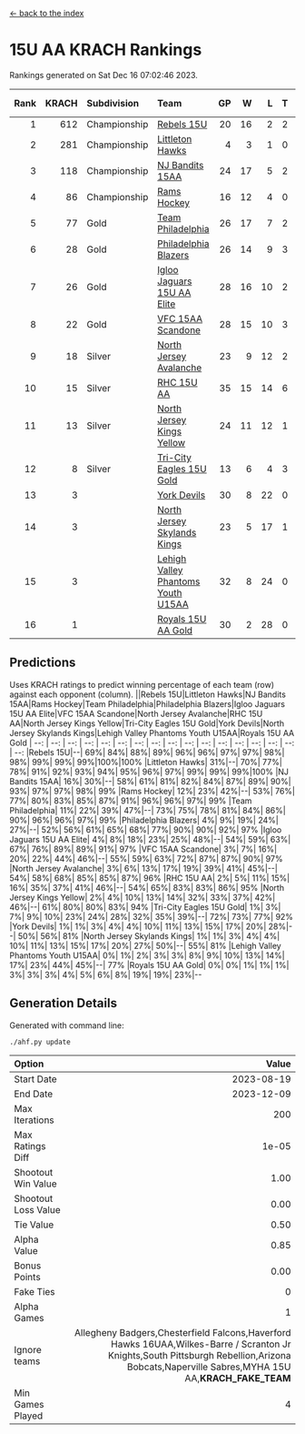 [<- back to the index](readme.md)
# 15U AA KRACH Rankings
Rankings generated on Sat Dec 16 07:02:46 2023.

Rank|KRACH|Subdivision|Team|GP|W|L|T|OTW|OTL|SoS|Exp Wins|Win Diff
---:|---:|:---|:---|---:|---:|---:|---:|---:|---:|---:|---:|---:
1|612|Championship|[Rebels 15U](https://gamesheetstats.com/seasons/3659/teams/140654/schedule)|20|16|2|2|0|1|450|17.8|-0.0
2|281|Championship|[Littleton Hawks](https://gamesheetstats.com/seasons/3659/teams/177078/schedule)|4|3|1|0|0|0|154|3.8|-0.0
3|118|Championship|[NJ Bandits 15AA](https://gamesheetstats.com/seasons/3659/teams/140648/schedule)|24|17|5|2|0|1|98|18.9|0.0
4|86|Championship|[Rams Hockey](https://gamesheetstats.com/seasons/3659/teams/140653/schedule)|16|12|4|0|2|2|283|12.9|0.0
5|77|Gold|[Team Philadelphia](https://gamesheetstats.com/seasons/3659/teams/140657/schedule)|26|17|7|2|1|0|104|18.9|0.0
6|28|Gold|[Philadelphia Blazers](https://gamesheetstats.com/seasons/3659/teams/140652/schedule)|26|14|9|3|4|1|30|16.4|0.0
7|26|Gold|[Igloo Jaguars 15U AA Elite](https://gamesheetstats.com/seasons/3659/teams/140645/schedule)|28|16|10|2|1|2|27|17.9|0.0
8|22|Gold|[VFC 15AA Scandone](https://gamesheetstats.com/seasons/3659/teams/140659/schedule)|28|15|10|3|2|2|194|17.4|0.0
9|18|Silver|[North Jersey Avalanche](https://gamesheetstats.com/seasons/3659/teams/140649/schedule)|23|9|12|2|2|1|230|10.9|0.0
10|15|Silver|[RHC 15U AA](https://gamesheetstats.com/seasons/3659/teams/140655/schedule)|35|15|14|6|0|4|32|18.9|0.0
11|13|Silver|[North Jersey Kings Yellow](https://gamesheetstats.com/seasons/3659/teams/140650/schedule)|24|11|12|1|1|0|52|12.4|0.0
12|8|Silver|[Tri-City Eagles 15U Gold](https://gamesheetstats.com/seasons/3659/teams/140658/schedule)|13|6|4|3|0|0|10|8.4|0.0
13|3||[York Devils](https://gamesheetstats.com/seasons/3659/teams/140660/schedule)|30|8|22|0|2|2|42|8.9|0.0
14|3||[North Jersey Skylands Kings](https://gamesheetstats.com/seasons/3659/teams/140651/schedule)|23|5|17|1|0|1|98|6.4|0.0
15|3||[Lehigh Valley Phantoms Youth U15AA](https://gamesheetstats.com/seasons/3659/teams/140646/schedule)|32|8|24|0|0|1|19|8.9|0.0
16|1||[Royals 15U AA Gold](https://gamesheetstats.com/seasons/3659/teams/140656/schedule)|30|2|28|0|2|0|26|2.9|0.0

## Predictions
Uses KRACH ratings to predict winning percentage of each team (row) against each opponent (column).
||Rebels 15U|Littleton Hawks|NJ Bandits 15AA|Rams Hockey|Team Philadelphia|Philadelphia Blazers|Igloo Jaguars 15U AA Elite|VFC 15AA Scandone|North Jersey Avalanche|RHC 15U AA|North Jersey Kings Yellow|Tri-City Eagles 15U Gold|York Devils|North Jersey Skylands Kings|Lehigh Valley Phantoms Youth U15AA|Royals 15U AA Gold
| --: | --: | --: | --: | --: | --: | --: | --: | --: | --: | --: | --: | --: | --: | --: | --: | --: 
|Rebels 15U|--| 69%| 84%| 88%| 89%| 96%| 96%| 97%| 97%| 98%| 98%| 99%| 99%| 99%|100%|100%
|Littleton Hawks| 31%|--| 70%| 77%| 78%| 91%| 92%| 93%| 94%| 95%| 96%| 97%| 99%| 99%| 99%|100%
|NJ Bandits 15AA| 16%| 30%|--| 58%| 61%| 81%| 82%| 84%| 87%| 89%| 90%| 93%| 97%| 97%| 98%| 99%
|Rams Hockey| 12%| 23%| 42%|--| 53%| 76%| 77%| 80%| 83%| 85%| 87%| 91%| 96%| 96%| 97%| 99%
|Team Philadelphia| 11%| 22%| 39%| 47%|--| 73%| 75%| 78%| 81%| 84%| 86%| 90%| 96%| 96%| 97%| 99%
|Philadelphia Blazers|  4%|  9%| 19%| 24%| 27%|--| 52%| 56%| 61%| 65%| 68%| 77%| 90%| 90%| 92%| 97%
|Igloo Jaguars 15U AA Elite|  4%|  8%| 18%| 23%| 25%| 48%|--| 54%| 59%| 63%| 67%| 76%| 89%| 89%| 91%| 97%
|VFC 15AA Scandone|  3%|  7%| 16%| 20%| 22%| 44%| 46%|--| 55%| 59%| 63%| 72%| 87%| 87%| 90%| 97%
|North Jersey Avalanche|  3%|  6%| 13%| 17%| 19%| 39%| 41%| 45%|--| 54%| 58%| 68%| 85%| 85%| 87%| 96%
|RHC 15U AA|  2%|  5%| 11%| 15%| 16%| 35%| 37%| 41%| 46%|--| 54%| 65%| 83%| 83%| 86%| 95%
|North Jersey Kings Yellow|  2%|  4%| 10%| 13%| 14%| 32%| 33%| 37%| 42%| 46%|--| 61%| 80%| 80%| 83%| 94%
|Tri-City Eagles 15U Gold|  1%|  3%|  7%|  9%| 10%| 23%| 24%| 28%| 32%| 35%| 39%|--| 72%| 73%| 77%| 92%
|York Devils|  1%|  1%|  3%|  4%|  4%| 10%| 11%| 13%| 15%| 17%| 20%| 28%|--| 50%| 56%| 81%
|North Jersey Skylands Kings|  1%|  1%|  3%|  4%|  4%| 10%| 11%| 13%| 15%| 17%| 20%| 27%| 50%|--| 55%| 81%
|Lehigh Valley Phantoms Youth U15AA|  0%|  1%|  2%|  3%|  3%|  8%|  9%| 10%| 13%| 14%| 17%| 23%| 44%| 45%|--| 77%
|Royals 15U AA Gold|  0%|  0%|  1%|  1%|  1%|  3%|  3%|  3%|  4%|  5%|  6%|  8%| 19%| 19%| 23%|--

## Generation Details

Generated with command line:
```
./ahf.py update
```

| Option | Value |
| :----- | ----: |
| Start Date | 2023-08-19 |
| End Date | 2023-12-09 |
| Max Iterations | 200 |
| Max Ratings Diff | 1e-05 |
| Shootout Win Value | 1.00 |
| Shootout Loss Value | 0.00 |
| Tie Value | 0.50 |
| Alpha Value | 0.85 |
| Bonus Points | 0.00 |
| Fake Ties | 0 |
| Alpha Games | 1 |
| Ignore teams | Allegheny Badgers,Chesterfield Falcons,Haverford Hawks 16UAA,Wilkes-Barre / Scranton Jr Knights,South Pittsburgh Rebellion,Arizona Bobcats,Naperville Sabres,MYHA 15U AA,__KRACH_FAKE_TEAM__ |
| Min Games Played | 4 |

